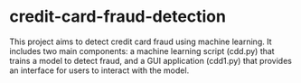 # credit-card-fraud-detection
This project aims to detect credit card fraud using machine learning. It includes two main components: a machine learning script (cdd.py) that trains a model to detect fraud, and a GUI application (cdd1.py) that provides an interface for users to interact with the model.
